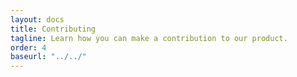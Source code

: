 ```yaml
---
layout: docs
title: Contributing
tagline: Learn how you can make a contribution to our product.
order: 4
baseurl: "../../"
---
```

